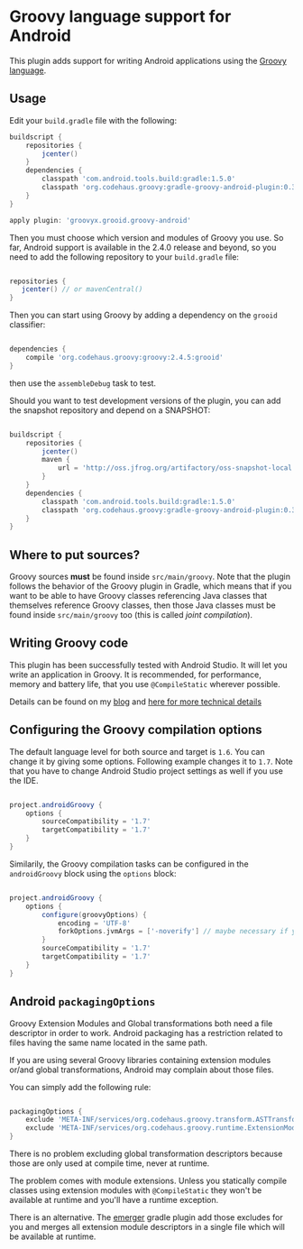 Groovy language support for Android
===================================

This plugin adds support for writing Android applications using the [Groovy language](http://groovy.codehaus.org).

Usage
-----

Edit your `build.gradle` file with the following:

```groovy
buildscript {
    repositories {
        jcenter()
    }
    dependencies {
        classpath 'com.android.tools.build:gradle:1.5.0'
        classpath 'org.codehaus.groovy:gradle-groovy-android-plugin:0.3.8'
    }
}

apply plugin: 'groovyx.grooid.groovy-android'
```

Then you must choose which version and modules of Groovy you use. So far, Android support is available in
the 2.4.0 release and beyond, so you need to add the following repository to your `build.gradle` file:

```groovy

repositories {
   jcenter() // or mavenCentral()
}
```

Then you can start using Groovy by adding a dependency on the `grooid` classifier:

```groovy

dependencies {
    compile 'org.codehaus.groovy:groovy:2.4.5:grooid'
}

```

then use the `assembleDebug` task to test.

Should you want to test development versions of the plugin, you can add the snapshot repository and depend on a SNAPSHOT:

```groovy

buildscript {
    repositories {
        jcenter()
        maven {
            url = 'http://oss.jfrog.org/artifactory/oss-snapshot-local'
        }
    }
    dependencies {
        classpath 'com.android.tools.build:gradle:1.5.0'
        classpath 'org.codehaus.groovy:gradle-groovy-android-plugin:0.3.9-SNAPSHOT'
    }
}

```

Where to put sources?
---------------------

Groovy sources **must** be found inside `src/main/groovy`. Note that the plugin follows the behavior of the Groovy plugin
in Gradle, which means that if you want to be able to have Groovy classes referencing Java classes that themselves reference
Groovy classes, then those Java classes must be found inside `src/main/groovy` too (this is called *joint compilation*).

Writing Groovy code
-------------------

This plugin has been successfully tested with Android Studio. It will let you write an application in Groovy. It is
recommended, for performance, memory and battery life, that you use `@CompileStatic` wherever possible.

Details can be found on my [blog](http://melix.github.io/blog/2014/06/grooid.html) and [here for more technical details](http://melix.github.io/blog/2014/06/grooid2.html)

Configuring the Groovy compilation options
------------------------------------------

The default language level for both source and target is `1.6`. You can change it by giving some options. Following example changes it to `1.7`. Note that you have to change Android Studio project settings as well if you use the IDE.

```groovy

project.androidGroovy {
    options {
        sourceCompatibility = '1.7'
        targetCompatibility = '1.7'
    }
}

```

Similarily, the Groovy compilation tasks can be configured in the `androidGroovy` block using the `options` block:

```groovy

project.androidGroovy {
    options {
        configure(groovyOptions) {
            encoding = 'UTF-8'
            forkOptions.jvmArgs = ['-noverify'] // maybe necessary if you use Google Play Services
        }
        sourceCompatibility = '1.7'
        targetCompatibility = '1.7'
    }
}

```

Android `packagingOptions`
--------------------------

Groovy Extension Modules and Global transformations both need a file
descriptor in order to work. Android packaging has a restriction
related to files having the same name located in the same path.

If you are using several Groovy libraries containing extension modules
or/and global transformations, Android may complain about those files.

You can simply add the following rule:

```groovy

packagingOptions {
    exclude 'META-INF/services/org.codehaus.groovy.transform.ASTTransformation'
    exclude 'META-INF/services/org.codehaus.groovy.runtime.ExtensionModule'
}

```

There is no problem excluding global transformation descriptors because
those are only used at compile time, never at runtime.

The problem comes with module extensions. Unless you statically
compile classes using extension modules with `@CompileStatic` they won't
be available at runtime and you'll have a runtime exception.

There is an alternative. The [emerger](https://github.com/kaleidos/emerger) gradle plugin add
those excludes for you and merges all extension module descriptors in
a single file which will be available at runtime.
